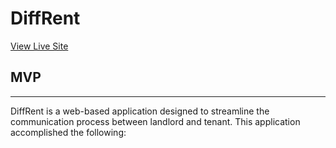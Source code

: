 # DiffRent
[View Live Site](http://diff-rent.herokuapp.com/)

## MVP
---

DiffRent is a web-based application designed to streamline the communication process between landlord and tenant. This application accomplished the following:
